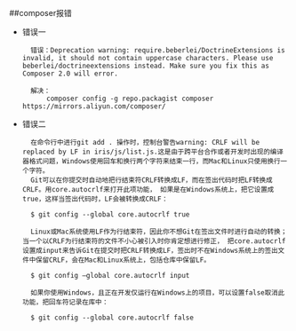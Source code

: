 ##composer报错
- 错误一

        错误：Deprecation warning: require.beberlei/DoctrineExtensions is invalid, it should not contain uppercase characters. Please use beberlei/doctrineextensions instead. Make sure you fix this as Composer 2.0 will error.
        
        解决：
            composer config -g repo.packagist composer https://mirrors.aliyun.com/composer/
    
- 错误二
    
        在命令行中进行git add . 操作时，控制台警告warning: CRLF will be replaced by LF in iris/js/list.js.这是由于跨平台合作或者开发时出现的编译器格式问题，Windows使用回车和换行两个字符来结束一行，而Mac和Linux只使用换行一个字符。
        Git可以在你提交时自动地把行结束符CRLF转换成LF，而在签出代码时把LF转换成CRLF。用core.autocrlf来打开此项功能， 如果是在Windows系统上，把它设置成true，这样当签出代码时，LF会被转换成CRLF：
        
        $ git config --global core.autocrlf true
        
        Linux或Mac系统使用LF作为行结束符，因此你不想Git在签出文件时进行自动的转换；当一个以CRLF为行结束符的文件不小心被引入时你肯定想进行修正， 把core.autocrlf设置成input来告诉Git在提交时把CRLF转换成LF，签出时不在Windows系统上的签出文件中保留CRLF，会在Mac和Linux系统上，包括仓库中保留LF。
        
        $ git config –global core.autocrlf input
        
        如果你使用Windows，且正在开发仅运行在Windows上的项目，可以设置false取消此功能，把回车符记录在库中：
        
        $ git config --global core.autocrlf false

